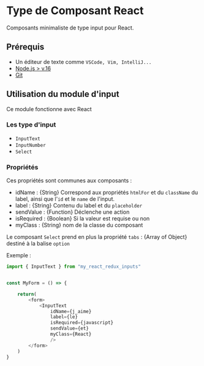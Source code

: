 # Type de Composant React

Composants minimaliste de type input pour React.

## Prérequis

- Un éditeur de texte comme `VSCode, Vim, IntelliJ...`
- [Node.js > v.16](https://nodejs.org/en/)
- [Git](https://git-scm.com/)

## Utilisation du module d'input

Ce module fonctionne avec React

### Les type d'input

- `InputText`
- `InputNumber`
- `Select`

### Propriétés

Ces propriétés sont communes aux composants :

- idName : {String} Correspond aux propriétés `htmlFor` et du `className` du label, ainsi que l'`id` et le `name` de l'input.
- label : {String} Contenu du label et du `placeholder`
- sendValue : {Function} Déclenche une action
- isRequired : {Boolean} Si la valeur est requise ou non
- myClass : {String} nom de la classe du composant

Le composant `Select` prend en plus la propriété
 `tabs` : {Array of Object} destiné à la balise `option`

Exemple :

```javascript
import { InputText } from "my_react_redux_inputs"


const MyForm = () => {

    return(
        <form>
            <InputText 
                idName={j_aime} 
                label={le} 
                isRequired={javascript} 
                sendValue={et} 
                myClass={React} 
                />
        </form>
    )
}

```
